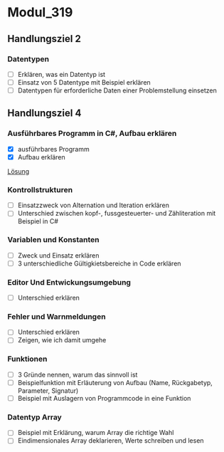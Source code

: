 # Modul_319

## Handlungsziel 2

### Datentypen

- [ ] Erklären, was ein Datentyp ist
- [ ] Einsatz von 5 Datentype mit Beispiel erklären
- [ ] Datentypen für erforderliche Daten einer Problemstellung einsetzen

## Handlungsziel 4

### Ausführbares Programm in C#, Aufbau erklären

- [x] ausführbares Programm
- [x] Aufbau erklären

[Lösung](./Code_1/Program.cs)

### Kontrollstrukturen

- [ ] Einsatzzweck von Alternation und Iteration erklären
- [ ] Unterschied zwischen kopf-, fussgesteuerter- und Zähliteration mit Beispiel in C#

### Variablen und Konstanten

- [ ] Zweck und Einsatz erklären
- [ ] 3 unterschiedliche Gültigkietsbereiche in Code erklären

### Editor Und Entwickungsumgebung

- [ ] Unterschied erklären

### Fehler und Warnmeldungen

- [ ] Unterschied erklären
- [ ] Zeigen, wie ich damit umgehe

### Funktionen

- [ ] 3 Gründe nennen, warum das sinnvoll ist
- [ ] Beispielfunktion mit Erläuterung von Aufbau (Name, Rückgabetyp, Parameter, Signatur)
- [ ] Beispiel mit Auslagern von Programmcode in eine Funktion

### Datentyp Array

- [ ] Beispiel mit Erklärung, warum Array die richtige Wahl
- [ ] Eindimensionales Array deklarieren, Werte schreiben und lesen
